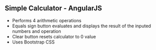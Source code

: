 ## Simple Calculator - AngularJS

- Performs 4 arithmetic operations
- Equals sign button evaluates and displays the result of the inputed numbers and operation
- Clear button resets calculator to 0 value
- Uses Bootstrap CSS